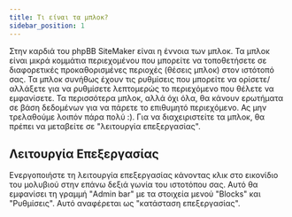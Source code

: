 ```yaml
---
title: Τι είναι τα μπλοκ?
sidebar_position: 1
---
```


Στην καρδιά του phpBB SiteMaker είναι η έννοια των μπλοκ. Τα μπλοκ είναι μικρά κομμάτια περιεχομένου που μπορείτε να τοποθετήσετε σε διαφορετικές προκαθορισμένες περιοχές (θέσεις μπλοκ) στον ιστότοπό σας. Τα μπλοκ συνήθως έχουν τις ρυθμίσεις που μπορείτε να ορίσετε/αλλάξετε για να ρυθμίσετε λεπτομερώς το περιεχόμενο που θέλετε να εμφανίσετε. Τα περισσότερα μπλοκ, αλλά όχι όλα, θα κάνουν ερωτήματα σε βάση δεδομένων για να πάρετε το επιθυμητό περιεχόμενο. Ας μην τρελαθούμε λοιπόν πάρα πολύ :). Για να διαχειριστείτε τα μπλοκ, θα πρέπει να μεταβείτε σε "λειτουργία επεξεργασίας".

## Λειτουργία Επεξεργασίας
Ενεργοποιήστε τη λειτουργία επεξεργασίας κάνοντας κλικ στο εικονίδιο του μολυβιού στην επάνω δεξιά γωνία του ιστοτόπου σας. Αυτό θα εμφανίσει τη γραμμή "Admin bar" με τα στοιχεία μενού "Blocks" και "Ρυθμίσεις". Αυτό αναφέρεται ως "κατάσταση επεξεργασίας".
